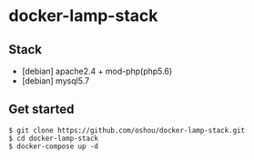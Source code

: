 # docker-lamp-stack

## Stack
- [debian] apache2.4 + mod-php(php5.6)
- [debian] mysql5.7

## Get started

```
$ git clone https://github.com/oshou/docker-lamp-stack.git
$ cd docker-lamp-stack
$ docker-compose up -d
```
